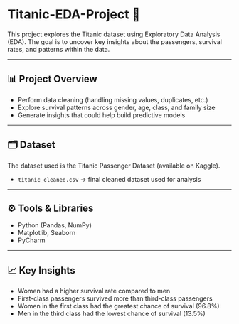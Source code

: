 # Titanic-EDA-Project 🚢  

This project explores the Titanic dataset using Exploratory Data Analysis (EDA). The goal is to uncover key insights about the passengers, survival rates, and patterns within the data.  

---

## 📊 Project Overview  

- Perform data cleaning (handling missing values, duplicates, etc.)  
- Explore survival patterns across gender, age, class, and family size  
- Generate insights that could help build predictive models  

---

## 🗂️ Dataset  

The dataset used is the Titanic Passenger Dataset (available on Kaggle).  

- `titanic_cleaned.csv` → final cleaned dataset used for analysis  

---

## ⚙️ Tools & Libraries  

- Python (Pandas, NumPy)  
- Matplotlib, Seaborn  
- PyCharm  

---

## 📈 Key Insights  

- Women had a higher survival rate compared to men  
- First-class passengers survived more than third-class passengers  
- Women in the first class had the greatest chance of survival (96.8%)  
- Men in the third class had the lowest chance of survival (13.5%)  
